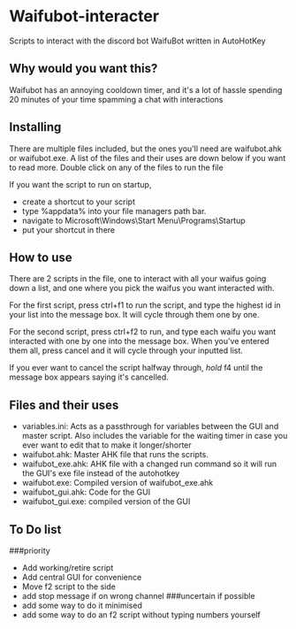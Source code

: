 # Waifubot-interacter
Scripts to interact with the discord bot WaifuBot written in AutoHotKey

## Why would you want this?
Waifubot has an annoying cooldown timer, and it's a lot of hassle spending 20 minutes of your time spamming a chat with interactions

## Installing
There are multiple files included, but the ones you'll need are waifubot.ahk or waifubot.exe. A list of the files and their uses are down below if you want to read more. Double click on any of the files to run the file

If you want the script to run on startup,
- create a shortcut to your script
- type %appdata% into your file managers path bar.
- navigate to Microsoft\Windows\Start Menu\Programs\Startup
- put your shortcut in there

## How to use
There are 2 scripts in the file, one to interact with all your waifus going down a list, and one where you pick the waifus you want interacted with.

For the first script, press ctrl+f1 to run the script, and type the highest id in your list into the message box. It will cycle through them one by one.

For the second script, press ctrl+f2 to run, and type each waifu you want interacted with one by one into the message box. When you've entered them all, press cancel and it will cycle through your inputted list.

If you ever want to cancel the script halfway through, *hold* f4 until the message box appears saying it's cancelled.

## Files and their uses
- variables.ini: Acts as a passthrough for variables between the GUI and master script. Also includes the variable for the waiting timer in case you ever want to edit that to make it longer/shorter
- waifubot.ahk: Master AHK file that runs the scripts.
- waifubot_exe.ahk: AHK file with a changed run command so it will run the GUI's exe file instead of the autohotkey
- waifubot.exe: Compiled version of waifubot_exe.ahk
- waifubot_gui.ahk: Code for the GUI
- waifubot_gui.exe: compiled version of the GUI

## To Do list
###priority
- Add working/retire script
- Add central GUI for convenience
- Move f2 script to the side
- add stop message if on wrong channel
###uncertain if possible
- add some way to do it minimised
- add some way to do an f2 script without typing numbers yourself
